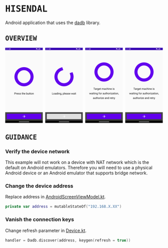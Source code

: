# <samp>HISENDAL</samp>

Android application that uses the [dadb](https://github.com/mobile-dev-inc/dadb) library.

<!--
## <samp>OVERVIEW</samp>
## <samp>EXAMPLES</samp>
## <samp>SUPPORTS</samp>
## <samp>SOLUTION</samp>
## <samp>GUIDANCE</samp>
## <samp>SCHEDULE</samp>
-->

## <samp>OVERVIEW</samp>

<img src="assets/img1.png" width="23.875%"/><img src="assets/none.png" width="1.5%"/><img src="assets/img2.png" width="23.875%"/><img src="assets/none.png" width="1.5%"/><img src="assets/img3.png" width="23.875%"/><img src="assets/none.png" width="1.5%"/><img src="assets/img3.png" width="23.875%"/>

## <samp>GUIDANCE</samp>

### Verify the device network

This example will not work on a device with NAT network which is the default on Android emulators.
Therefore you will need to use a physical Android device or an Android emulator that supports bridge network.

<!--

<table>
  <tr>
    <td align="center" valign="middle">
      <p><br><img src="https://cdn-icons-png.flaticon.com/512/2058/2058197.png" width="80%"/><br></p>
    </td>
    <td width="85%">
      This example will not work on a device with NAT network which is the default on Android emulators.
      Therefore you will need to use a physical Android device or an Android emulator that supports bridge network.
    </td>
  </tr>
</table>

-->

### Change the device address

Replace address in [AndroidScreenViewModel.kt](app/src/main/java/com/example/hisendal/AndroidScreenViewModel.kt).

```kotlin
private var address = mutableStateOf("192.168.X.XX")
```

### Vanish the connection keys

Change refresh parameter in [Device.kt](app/src/main/java/com/example/hisendal/Device.kt).

```kotlin
handler = Dadb.discover(address, keygen(refresh = true))
```
